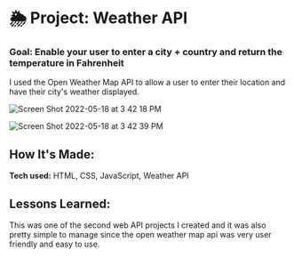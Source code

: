 # 🌦 Project: Weather API

### Goal: Enable your user to enter a city + country and return the temperature in Fahrenheit

I used the Open Weather Map API to allow a user to enter their location and have their city's weather displayed. 

![Screen Shot 2022-05-18 at 3 42 18 PM](https://user-images.githubusercontent.com/102037717/169143015-7ff52411-add2-4967-aaf1-9d661822bd9c.png)

![Screen Shot 2022-05-18 at 3 42 39 PM](https://user-images.githubusercontent.com/102037717/169143018-d221f442-17b3-4277-a0c9-0bb9406dccb0.png)


## How It's Made:

**Tech used:** HTML, CSS, JavaScript, Weather API

## Lessons Learned:

This was one of the second web API projects I created and it was also pretty simple to manage since the open weather map api was very user friendly and easy to use. 
